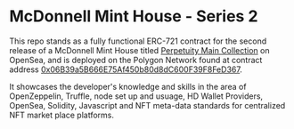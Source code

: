 # McDonnell Mint House - Series 2

This repo stands as a fully functional ERC-721 contract for the second release of a McDonnell Mint House titled [Perpetuity Main Collection](https://opensea.io/collection/perpetuity-main-collection) on OpenSea, and is deployed on the Polygon Network found at contract address [0x06B39a5B666E75Af450b80d8dC600F39F8FeD367](https://polygonscan.com/address/0x06b39a5b666e75af450b80d8dc600f39f8fed367).

It showcases the developer's knowledge and skills in the area of OpenZeppelin, Truffle, node set up and usuage, HD Wallet Providers, OpenSea, Solidity, Javascript and NFT meta-data standards for centralized NFT market place platforms.
